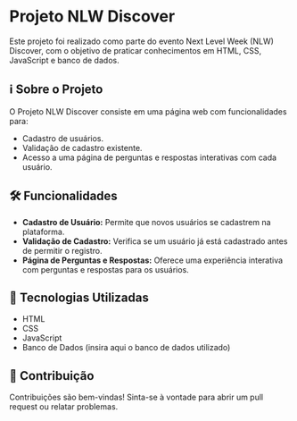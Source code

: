 # Projeto NLW Discover

Este projeto foi realizado como parte do evento Next Level Week (NLW) Discover, com o objetivo de praticar conhecimentos em HTML, CSS, JavaScript e banco de dados.

## ℹ️ Sobre o Projeto

O Projeto NLW Discover consiste em uma página web com funcionalidades para:

- Cadastro de usuários.
- Validação de cadastro existente.
- Acesso a uma página de perguntas e respostas interativas com cada usuário.

## 🛠️ Funcionalidades

- **Cadastro de Usuário:** Permite que novos usuários se cadastrem na plataforma.
- **Validação de Cadastro:** Verifica se um usuário já está cadastrado antes de permitir o registro.
- **Página de Perguntas e Respostas:** Oferece uma experiência interativa com perguntas e respostas para os usuários.

## 🚀 Tecnologias Utilizadas

- HTML
- CSS
- JavaScript
- Banco de Dados (insira aqui o banco de dados utilizado)

## 🤝 Contribuição

Contribuições são bem-vindas! Sinta-se à vontade para abrir um pull request ou relatar problemas.
